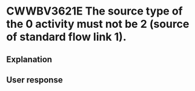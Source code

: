 # CWWBV3621E The source type of the 0 activity must not be 2 (source of standard flow link 1).

## Explanation

## User response